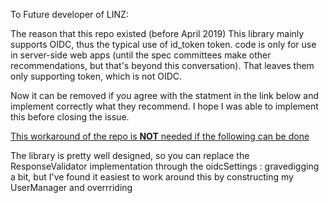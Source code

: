 
To Future developer of LINZ:

The reason that this repo existed (before April 2019)
This library mainly supports OIDC, thus the typical use of id_token token. code is only for use in server-side web apps (until the spec committees make other recommendations, but that's beyond this conversation). That leaves them only supporting token, which is not OIDC.


Now it can be removed if you agree with the statment in the link below and implement correctly what they recommend. I hope I was able to implement this before closing the issue.

[This workaround of the repo is **NOT** needed if the following can be done](https://github.com/IdentityModel/oidc-client-js/issues/645)

The library is pretty well designed, so you can replace the ResponseValidator implementation through the oidcSettings :
gravedigging a bit, but I've found it easiest to work around this by constructing my UserManager and overrriding

